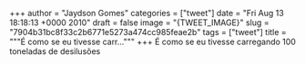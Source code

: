 
+++
author = "Jaydson Gomes"
categories = ["tweet"]
date = "Fri Aug 13 18:18:13 +0000 2010"
draft = false
image = "{TWEET_IMAGE}"
slug = "7904b31bc8f33c2b6771e5273a474cc985feae2b"
tags = ["tweet"]
title = """É como se eu tivesse carr..."""
+++
É como se eu tivesse carregando 100 toneladas de desilusões
